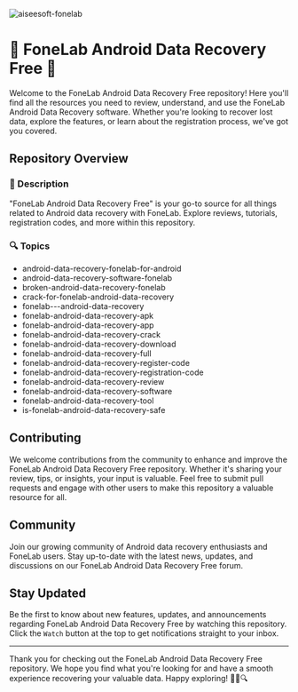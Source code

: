 ![aiseesoft-fonelab](https://github.com/user-attachments/assets/3d5031f5-af11-44f5-9be4-00afcf33490d)

# 📱 FoneLab Android Data Recovery Free 📱

Welcome to the FoneLab Android Data Recovery Free repository! Here you'll find all the resources you need to review, understand, and use the FoneLab Android Data Recovery software. Whether you're looking to recover lost data, explore the features, or learn about the registration process, we've got you covered.

## Repository Overview

### 📝 Description
"FoneLab Android Data Recovery Free" is your go-to source for all things related to Android data recovery with FoneLab. Explore reviews, tutorials, registration codes, and more within this repository.

### 🔍 Topics
- android-data-recovery-fonelab-for-android
- android-data-recovery-software-fonelab
- broken-android-data-recovery-fonelab
- crack-for-fonelab-android-data-recovery
- fonelab---android-data-recovery
- fonelab-android-data-recovery-apk
- fonelab-android-data-recovery-app
- fonelab-android-data-recovery-crack
- fonelab-android-data-recovery-download
- fonelab-android-data-recovery-full
- fonelab-android-data-recovery-register-code
- fonelab-android-data-recovery-registration-code
- fonelab-android-data-recovery-review
- fonelab-android-data-recovery-software
- fonelab-android-data-recovery-tool
- is-fonelab-android-data-recovery-safe

## Contributing

We welcome contributions from the community to enhance and improve the FoneLab Android Data Recovery Free repository. Whether it's sharing your review, tips, or insights, your input is valuable. Feel free to submit pull requests and engage with other users to make this repository a valuable resource for all.

## Community

Join our growing community of Android data recovery enthusiasts and FoneLab users. Stay up-to-date with the latest news, updates, and discussions on our FoneLab Android Data Recovery Free forum.

## Stay Updated

Be the first to know about new features, updates, and announcements regarding FoneLab Android Data Recovery Free by watching this repository. Click the `Watch` button at the top to get notifications straight to your inbox.

---

Thank you for checking out the FoneLab Android Data Recovery Free repository. We hope you find what you're looking for and have a smooth experience recovering your valuable data. Happy exploring! 🌟📱🔍
